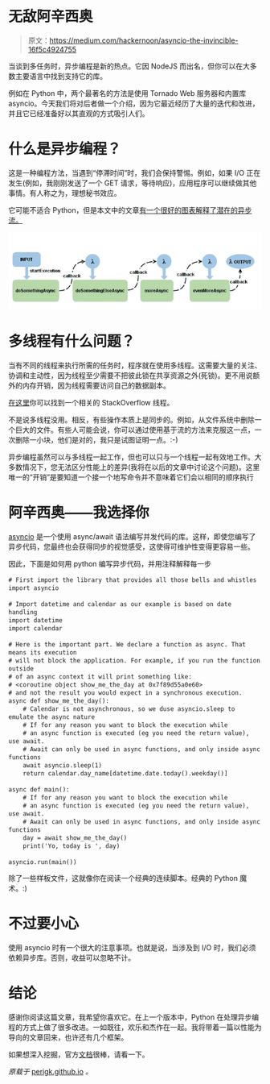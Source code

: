 # 无敌阿辛西奥

> 原文：<https://medium.com/hackernoon/asyncio-the-invincible-16f5c4924755>

当谈到多任务时，异步编程是新的热点。它因 NodeJS 而出名，但你可以在大多数主要语言中找到支持它的库。

例如在 Python 中，两个最著名的方法是使用 Tornado Web 服务器和内置库 asyncio。今天我们将对后者做一个介绍，因为它最近经历了大量的迭代和改进，并且它已经准备好以其直观的方式吸引人们。

# 什么是异步编程？

这是一种编程方法，当遇到“停滞时间”时，我们会保持警惕。例如，如果 I/O 正在发生(例如，我刚刚发送了一个 GET 请求，等待响应)，应用程序可以继续做其他事情。有人称之为，理想秘书效应。

它可能不适合 Python，但是本文中的文章[有一个很好的图表解释了潜在的异步流。](/from-the-scratch/javascript-writing-your-own-non-blocking-asynchronous-functions-60091ceacc79)

![](img/9adef840a469113fdd3c178468d3f44e.png)

# 多线程有什么问题？

当有不同的线程来执行所需的任务时，程序就在使用多线程。这需要大量的关注、协调和主动性，因为线程至少需要不把彼此锁在共享资源之外(死锁)。更不用说额外的内存开销，因为线程需要访问自己的数据副本。

[在这里](https://stackoverflow.com/questions/1762418/what-resources-are-shared-between-threads)你可以找到一个相关的 StackOverflow 线程。

不是说多线程没用。相反，有些操作本质上是同步的。例如，从文件系统中删除一个巨大的文件。有些人可能会说，你可以通过使用基于流的方法来克服这一点，一次删除一小块，他们是对的，我只是试图证明一点。:-)

异步编程虽然可以与多线程一起工作，但也可以只与一个线程一起有效地工作。大多数情况下，您无法区分性能上的差异(我将在以后的文章中讨论这个问题)。这里唯一的“开销”是要知道一个接一个地写命令并不意味着它们会以相同的顺序执行

# 阿辛西奥——我选择你

[asyncio](https://docs.python.org/3/library/asyncio.html) 是一个使用 async/await 语法编写并发代码的库。这样，即使您编写了异步代码，您最终也会获得同步的视觉感受，这使得可维护性变得更容易一些。

因此，下面是如何用 python 编写异步代码，并用注释解释每一步

```
# First import the library that provides all those bells and whistles
import asyncio

# Import datetime and calendar as our example is based on date handling
import datetime
import calendar

# Here is the important part. We declare a function as async. That means its execution
# will not block the application. For example, if you run the function outside
# of an async context it will print something like: 
# <coroutine object show_me_the_day at 0x7f89d55a0e60> 
# and not the result you would expect in a synchronous execution.
async def show_me_the_day():
    # Calendar is not asynchronous, so we duse asyncio.sleep to emulate the async nature
    # If for any reason you want to block the execution while
    # an async function is executed (eg you need the return value), use await.
    # Await can only be used in async functions, and only inside async functions
    await asyncio.sleep(1)
    return calendar.day_name[datetime.date.today().weekday()]

async def main():
    # If for any reason you want to block the execution while
    # an async function is executed (eg you need the return value), use await.
    # Await can only be used in async functions, and only inside async functions
    day = await show_me_the_day()
    print('Yo, today is ', day)

asyncio.run(main())
```

除了一些样板文件，这就像你在阅读一个经典的连续脚本。经典的 Python 魔术。:)

# 不过要小心

使用 asyncio 时有一个很大的注意事项。也就是说，当涉及到 I/O 时，我们必须依赖异步库。否则，收益可以忽略不计。

# 结论

感谢你阅读这篇文章，我希望你喜欢它。在上一个版本中，Python 在处理异步编程的方式上做了很多改进。一如既往，欢乐和杰作在一起。我将带着一篇以性能为导向的文章回来，也许还有几个框架。

如果想深入挖掘，官方[文档](https://docs.python.org/3/library/asyncio.html)很棒，请看一下。

*原载于* [perigk.github.io](https://perigk.github.io/) *。*
